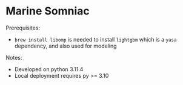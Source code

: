 # Marine Somniac

Prerequisites:
* `brew install libomp` is needed to install `lightgbm` which is a `yasa` dependency, and also used for modeling

Notes:
* Developed on python 3.11.4
* Local deployment requires py >= 3.10
